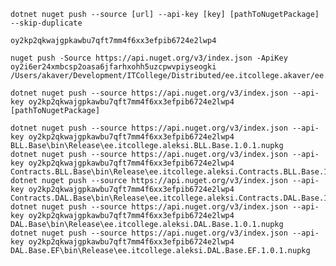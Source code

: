﻿```
dotnet nuget push --source [url] --api-key [key] [pathToNugetPackage] --skip-duplicate
```

```
oy2kp2qkwajgpkawbu7qft7mm4f6xx3efpib6724e2lwp4
```

```
nuget push -Source https://api.nuget.org/v3/index.json -ApiKey oy2i6er24xmbcsp2oasa6jfarhxohh5uzcpwvpiyseogki /Users/akaver/Development/ITCollege/Distributed/ee.itcollege.akaver/ee.itcollege.akaver.BLL.Base/bin/Release/ee.itcollege.akaver.BLL.Base.1.0.2.nupkg
```

```
dotnet nuget push --source https://api.nuget.org/v3/index.json --api-key oy2kp2qkwajgpkawbu7qft7mm4f6xx3efpib6724e2lwp4 [pathToNugetPackage]
```

```
dotnet nuget push --source https://api.nuget.org/v3/index.json --api-key oy2kp2qkwajgpkawbu7qft7mm4f6xx3efpib6724e2lwp4 BLL.Base\bin\Release\ee.itcollege.aleksi.BLL.Base.1.0.1.nupkg
dotnet nuget push --source https://api.nuget.org/v3/index.json --api-key oy2kp2qkwajgpkawbu7qft7mm4f6xx3efpib6724e2lwp4 Contracts.BLL.Base\bin\Release\ee.itcollege.aleksi.Contracts.BLL.Base.1.0.1.nupkg
dotnet nuget push --source https://api.nuget.org/v3/index.json --api-key oy2kp2qkwajgpkawbu7qft7mm4f6xx3efpib6724e2lwp4 Contracts.DAL.Base\bin\Release\ee.itcollege.aleksi.Contracts.DAL.Base.1.0.1.nupkg
dotnet nuget push --source https://api.nuget.org/v3/index.json --api-key oy2kp2qkwajgpkawbu7qft7mm4f6xx3efpib6724e2lwp4 DAL.Base\bin\Release\ee.itcollege.aleksi.DAL.Base.1.0.1.nupkg
dotnet nuget push --source https://api.nuget.org/v3/index.json --api-key oy2kp2qkwajgpkawbu7qft7mm4f6xx3efpib6724e2lwp4 DAL.Base.EF\bin\Release\ee.itcollege.aleksi.DAL.Base.EF.1.0.1.nupkg
```